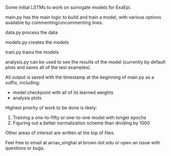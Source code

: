 Some initial LSTMs to work on surrogate models for ExaEpi.

main.py has the main logic to build and train a model, with various options available by commenting/uncommenting lines.

data.py process the data

models.py creates the models

train.py trains the models

analysis.py can be used to see the results of the model (currently by default plots and saves all of the test examples).

All output is saved with the timestamp at the beginning of main.py as a suffix, including:

- model checkpoint with all of its learned weights
- analysis plots

Highest priority of work to be done is likely:
1. Training a one-to-fifty or one-to-one model with longer epochs
2. Figuring out a better normalization scheme than dividing by 1000

Other areas of interest are written at the top of files.

Feel free to email at arnav_singhal at brown dot edu or open an issue with questions or bugs.
